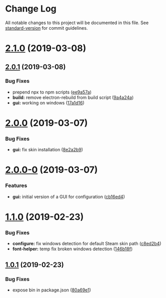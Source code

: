 # Change Log

All notable changes to this project will be documented in this file. See [standard-version](https://github.com/conventional-changelog/standard-version) for commit guidelines.

<a name="2.1.0"></a>
# [2.1.0](https://github.com/nysos3/airforsteam-config/compare/v2.0.1...v2.1.0) (2019-03-08)



<a name="2.0.1"></a>
## [2.0.1](https://github.com/nysos3/airforsteam-config/compare/v2.0.0...v2.0.1) (2019-03-08)


### Bug Fixes

* prepend npx to npm scripts ([ee9a57a](https://github.com/nysos3/airforsteam-config/commit/ee9a57a))
* **build:** remove electron-rebuild from build script ([9a4a24a](https://github.com/nysos3/airforsteam-config/commit/9a4a24a))
* **gui:** working on windows ([17a1d16](https://github.com/nysos3/airforsteam-config/commit/17a1d16))



<a name="2.0.0"></a>
# [2.0.0](https://github.com/nysos3/airforsteam-config/compare/v2.0.0-0...v2.0.0) (2019-03-07)


### Bug Fixes

* **gui:** fix skin installation ([8e2a2b9](https://github.com/nysos3/airforsteam-config/commit/8e2a2b9))



<a name="2.0.0-0"></a>
# [2.0.0-0](https://github.com/nysos3/airforsteam-config/compare/v1.1.0...v2.0.0-0) (2019-03-07)


### Features

* **gui:** initial version of a GUI for configuration ([cb16ed4](https://github.com/nysos3/airforsteam-config/commit/cb16ed4))



<a name="1.1.0"></a>
# [1.1.0](https://github.com/nysos3/airforsteam-config/compare/v1.0.1...v1.1.0) (2019-02-23)


### Bug Fixes

* **configure:** fix windows detection for default Steam skin path ([c8ed2b4](https://github.com/nysos3/airforsteam-config/commit/c8ed2b4))
* **font-helper:** temp fix broken windows detection ([146b18f](https://github.com/nysos3/airforsteam-config/commit/146b18f))



<a name="1.0.1"></a>
## [1.0.1](https://github.com/nysos3/airforsteam-config/compare/v1.0.0...v1.0.1) (2019-02-23)


### Bug Fixes

* expose bin in package.json ([80a69e1](https://github.com/nysos3/airforsteam-config/commit/80a69e1))
